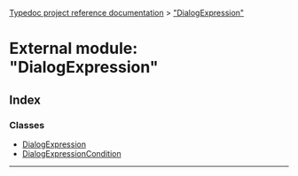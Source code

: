 [Typedoc project reference documentation](../README.md) > ["DialogExpression"](../modules/_dialogexpression_.md)

# External module: "DialogExpression"

## Index

### Classes

* [DialogExpression](../classes/_dialogexpression_.dialogexpression.md)
* [DialogExpressionCondition](../classes/_dialogexpression_.dialogexpressioncondition.md)

---

